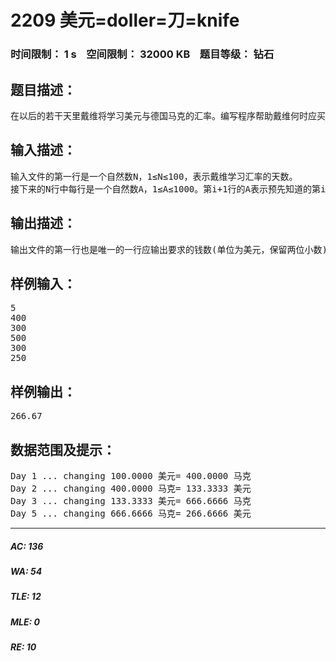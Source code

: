 # 2209 美元=doller=刀=knife   
### 时间限制： 1 s&nbsp;&nbsp;&nbsp;&nbsp;空间限制： 32000 KB&nbsp;&nbsp;&nbsp;&nbsp;题目等级： 钻石  
## 题目描述：  

<pre>
在以后的若干天里戴维将学习美元与德国马克的汇率。编写程序帮助戴维何时应买或卖马克或美元，使他从100美元开始，最后能获得最高可能的价值。
</pre>
  
  
## 输入描述：  

<pre>
输入文件的第一行是一个自然数N，1≤N≤100，表示戴维学习汇率的天数。  
接下来的N行中每行是一个自然数A，1≤A≤1000。第i+1行的A表示预先知道的第i+1天的平均汇率，在这一天中，戴维既能用100美元买A马克也能用A马克购买100美元。
</pre>
  
  
## 输出描述：  

<pre>
输出文件的第一行也是唯一的一行应输出要求的钱数(单位为美元，保留两位小数)。
</pre>
  
  
## 样例输入：  

<pre>
5  
400  
300  
500  
300  
250
</pre>
  
  
## 样例输出：  

<pre>
266.67
</pre>
  
  
## 数据范围及提示：  

<pre>
Day 1 ... changing 100.0000 美元= 400.0000 马克  
Day 2 ... changing 400.0000 马克= 133.3333 美元  
Day 3 ... changing 133.3333 美元= 666.6666 马克  
Day 5 ... changing 666.6666 马克= 266.6666 美元
</pre>
  
  
***  

##### AC: 136  
##### WA: 54  
##### TLE: 12  
##### MLE: 0  
##### RE: 10  
